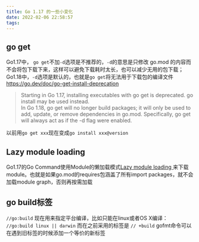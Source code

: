 ```yaml
---
title: Go 1.17 的一些小变化
date: 2022-02-06 22:58:57
tags:
---
```

## go get
Go1.17中， `go get`不加`-d`选项是不推荐的，`-d`的意思是只修改 go.mod 的内容而不会将包下载下来，这样可以避免下载耗时太长，也可以减少无用的包下载；Go1.18中，`-d`选项是默认的，也就是`go get`将无法用于下载包的编译文件  
https://go.dev/doc/go-get-install-deprecation
> Starting in Go 1.17, installing executables with go get is deprecated. go install may be used instead.  
> In Go 1.18, go get will no longer build packages; it will only be used to add, update, or remove dependencies in go.mod. Specifically, go get will always act as if the -d flag were enabled.

以前用`go get xxx`现在变成`go install xxx@version`

## Lazy module loading
Go1.17的Go Command使用Module的懒加载模式[Lazy module loading
](https://go.dev/ref/mod#lazy-loading)来下载module。也就是如果go.mod的requires包涵盖了所有import packages，就不会加载module graph，否则再按需加载

## go build标签
`//go:build` 现在用来指定平台编译，比如只能在linux或者OS X编译： `//go:build linux || darwin`
而在之前采用的标签是 `// +build`
gofmt命令可以在遇到旧标签的时候添加一个等价的新标签